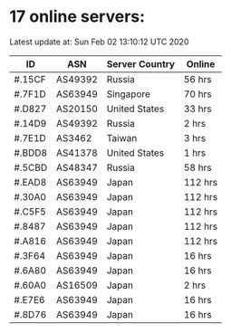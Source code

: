 # 17 online servers:

Latest update at: Sun Feb 02 13:10:12 UTC 2020

| ID | ASN | Server Country | Online |
| -- | --- | -------------- | ------ |
| #.15CF | AS49392 | Russia | 56 hrs |
| #.7F1D | AS63949 | Singapore | 70 hrs |
| #.D827 | AS20150 | United States | 33 hrs |
| #.14D9 | AS49392 | Russia | 2 hrs |
| #.7E1D | AS3462 | Taiwan | 3 hrs |
| #.BDD8 | AS41378 | United States | 1 hrs |
| #.5CBD | AS48347 | Russia | 58 hrs |
| #.EAD8 | AS63949 | Japan | 112 hrs |
| #.30A0 | AS63949 | Japan | 112 hrs |
| #.C5F5 | AS63949 | Japan | 112 hrs |
| #.8487 | AS63949 | Japan | 112 hrs |
| #.A816 | AS63949 | Japan | 112 hrs |
| #.3F64 | AS63949 | Japan | 16 hrs |
| #.6A80 | AS63949 | Japan | 16 hrs |
| #.60A0 | AS16509 | Japan | 2 hrs |
| #.E7E6 | AS63949 | Japan | 16 hrs |
| #.8D76 | AS63949 | Japan | 16 hrs |

